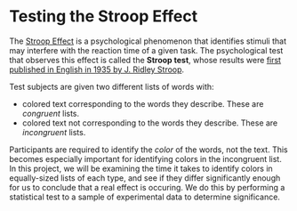 # Testing the Stroop Effect

The [Stroop Effect][1] is a psychological phenomenon that identifies stimuli that may interfere with the reaction time of a given task. The psychological test that observes this effect is called the **Stroop test**, whose results were [first published in English in 1935 by J. Ridley Stroop][2]. 

Test subjects are given two different lists of words with: 
 * colored text corresponding to the words they describe. These are *congruent* lists.
 * colored text not corresponding to the words they describe. These are *incongruent* lists.

Participants are required to identify the *color* of the words, not the text. This becomes especially important for identifying colors in the incongruent list. In this project, we will be examining the time it takes to identify colors in equally-sized lists of each type, and see if they differ significantly enough for us to conclude that a real effect is occuring. We do this by performing a statistical test to a sample of experimental data to determine significance.

[1]: https://en.wikipedia.org/wiki/Stroop_effect "Stroop Effect"
[2]: http://psychclassics.yorku.ca/Stroop/
